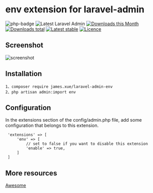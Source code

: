 env extension for laravel-admin
======
![php-badge](https://img.shields.io/badge/php-%3E%3D%207.0.0-8892BF.svg)
![Latest Laravel Admin](https://img.shields.io/badge/laravelAdmin-%3E%3D%201.6-8892BF.svg)
[![Downloads this Month](https://img.shields.io/packagist/dm/james.xue/laravel-admin-env.svg)](https://packagist.org/packages/james.xue/laravel-admin-env)
[![Downloads total](https://img.shields.io/packagist/dt/james.xue/laravel-admin-env.svg)](https://packagist.org/packages/james.xue/laravel-admin-env)
[![Latest stable](https://poser.pugx.org/james.xue/laravel-admin-env/v/stable)](https://packagist.org/packages/james.xue/laravel-admin-env)
[![Licence](https://img.shields.io/packagist/l/james.xue/laravel-admin-env.svg?style=flat-square)](https://packagist.org/packages/james.xue/laravel-admin-env)

<!--[![packagist-badge](https://img.shields.io/packagist/v/james.xue/laravel-admin-env.svg)](https://packagist.org/packages/james.xue/laravel-admin-env)-->
<!--[![Total Downloads](https://poser.pugx.org/james.xue/laravel-admin-env/downloads)](https://packagist.org/packages/james.xue/laravel-admin-env)-->
## Screenshot

![screenshot](https://github.com/xiaoxuan6/env/blob/master/20190225154750.png)


## Installation

    1、composer require james.xue/laravel-admin-env
    2、php artisan admin:import env

## Configuration
 In the extensions section of the config/admin.php file, add some configuration that belongs to this extension.
 
     'extensions' => [
         'env' => [
             // set to false if you want to disable this extension
             'enable' => true,
         ]
     ]
     
## More resources

[Awesome](https://github.com/xiaoxuan6/)
 
 

